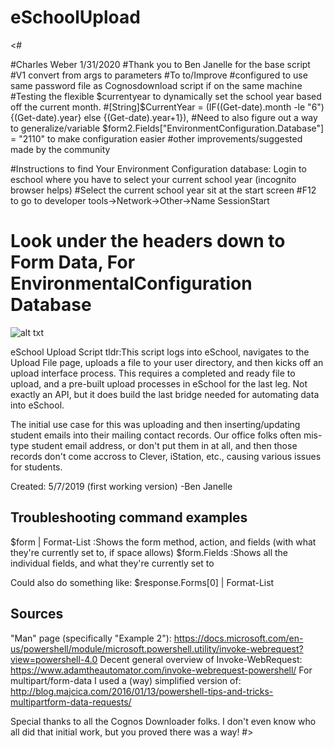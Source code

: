 # eSchoolUpload
<#

#Charles Weber 1/31/2020
#Thank you to Ben Janelle for the base script
#V1 convert from args to parameters
#To to/Improve
#configured to use same password file as Cognosdownload script if on the same machine
#Testing the flexible $currentyear to dynamically set the school year based off the current month.
#[String]$CurrentYear = (IF((Get-date).month -le "6") {(Get-date).year} else {(Get-date).year+1}),
#Need to also figure out a way to generalize/variable $form2.Fields["EnvironmentConfiguration.Database"] = "2110" to make configuration easier
#other improvements/suggested made by the community

#Instructions to find Your Environment Configuration database: Login to eschool where you have to select your current school year (incognito browser helps)
#Select the current school year sit at the start screen
#F12 to go to developer tools->Network->Other->Name SessionStart
# Look under the headers down to Form Data, For EnvironmentalConfiguration Database
![alt txt](https://raw.githubusercontent.com/Cweber42/eSchoolUpload/master/Eschooluploadhelp.PNG)

eSchool Upload Script
tldr:This script logs into eSchool, navigates to the Upload File page, uploads a file to your user directory, and then kicks off an upload interface process.
This requires a completed and ready file to upload, and a pre-built upload processes in eSchool for the last leg.  Not exactly an API, but it does build the last bridge needed for automating data into eSchool.

The initial use case for this was uploading and then inserting/updating student emails into their mailing contact records.
Our office folks often mis-type student email address, or don't put them in at all, and then those records don't come accross to Clever, iStation, etc., causing various issues for students.

Created: 5/7/2019 (first working version)
-Ben Janelle


Troubleshooting command examples
-------------------------------------------------------------------------
$form | Format-List :Shows the form method, action, and fields (with what they're currently set to, if space allows)
$form.Fields  :Shows all the individual fields, and what they're currently set to

Could also do something like: $response.Forms[0] | Format-List

Sources
-------------------------------------------------------------------------
"Man" page (specifically "Example 2"): https://docs.microsoft.com/en-us/powershell/module/microsoft.powershell.utility/invoke-webrequest?view=powershell-4.0
Decent general overview of Invoke-WebRequest: https://www.adamtheautomator.com/invoke-webrequest-powershell/
For multipart/form-data I used a (way) simplified version of: http://blog.majcica.com/2016/01/13/powershell-tips-and-tricks-multipartform-data-requests/

Special thanks to all the Cognos Downloader folks.  I don't even know who all did that initial work, but you proved there was a way!
#>
